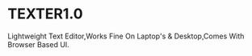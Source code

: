 # TEXTER1.0
Lightweight Text Editor,Works Fine On Laptop's &amp; Desktop,Comes With Browser Based UI.
